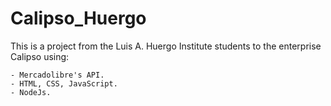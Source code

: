 # Calipso_Huergo
This is a project from the Luis A. Huergo Institute students to the enterprise Calipso using:

    - Mercadolibre's API.
    - HTML, CSS, JavaScript.
    - NodeJs.

